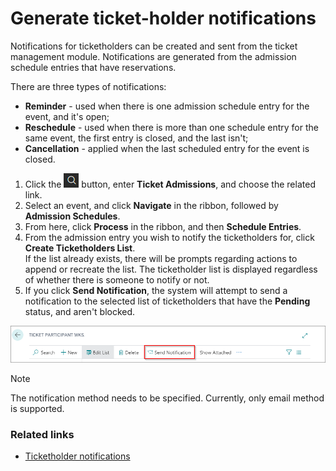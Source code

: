 # Generate ticket-holder notifications

Notifications for ticketholders can be created and sent from the ticket management module. Notifications are generated from the admission schedule entries that have reservations.

There are three types of notifications:

- **Reminder** - used when there is one admission schedule entry for the event, and it's open; 
- **Reschedule** - used when there is more than one schedule entry for the same event, the first entry is closed, and the last isn't; 
- **Cancellation** - applied when the last scheduled entry for the event is closed. 

1. Click the ![Lightbulb that opens the Tell Me feature](../../../images/Icons/Lightbulb_icon.png "Tell Me what you want to do") button, enter **Ticket Admissions**, and choose the related link.
2. Select an event, and click **Navigate** in the ribbon, followed by **Admission Schedules**.
3. From here, click **Process** in the ribbon, and then **Schedule Entries**.
4. From the admission entry you wish to notify the ticketholders for, click **Create Ticketholders List**.    
   If the list already exists, there will be prompts regarding actions to append or recreate the list. The ticketholder list is displayed regardless of whether there is someone to notify or not. 
5. If you click **Send Notification**, the system will attempt to send a notification to the selected list of ticketholders that have the **Pending** status, and aren't blocked. 

![send_notification](../images/send_notification.png)

> [!Note]
> The notification method needs to be specified. Currently, only email method is supported.

### Related links

- [Ticketholder notifications](../explanation/TicketHolderNotification.md)
